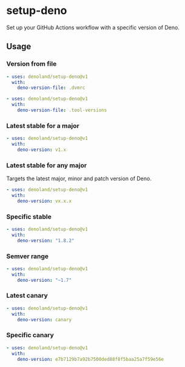 # setup-deno

Set up your GitHub Actions workflow with a specific version of Deno.

## Usage

### Version from file

```yaml
- uses: denoland/setup-deno@v1
  with:
    deno-version-file: .dvmrc
```

```yaml
- uses: denoland/setup-deno@v1
  with:
    deno-version-file: .tool-versions
```

### Latest stable for a major

```yaml
- uses: denoland/setup-deno@v1
  with:
    deno-version: v1.x
```

### Latest stable for any major

Targets the latest major, minor and patch version of Deno.

```yaml
- uses: denoland/setup-deno@v1
  with:
    deno-version: vx.x.x
```

### Specific stable

```yaml
- uses: denoland/setup-deno@v1
  with:
    deno-version: "1.8.2"
```

### Semver range

```yaml
- uses: denoland/setup-deno@v1
  with:
    deno-version: "~1.7"
```

### Latest canary

```yaml
- uses: denoland/setup-deno@v1
  with:
    deno-version: canary
```

### Specific canary

```yaml
- uses: denoland/setup-deno@v1
  with:
    deno-version: e7b7129b7a92b7500ded88f8f5baa25a7f59e56e
```
